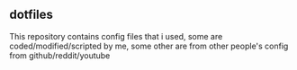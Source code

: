 ## dotfiles

This repository contains config files that i used, some are coded/modified/scripted by me, some other are from other people's config from github/reddit/youtube
